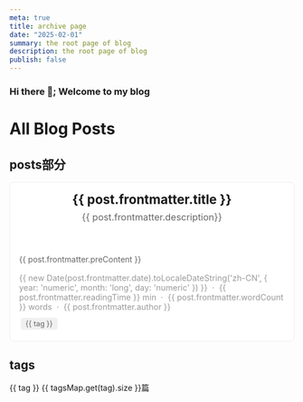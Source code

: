 ```yaml
---
meta: true
title: archive page
date: "2025-02-01"
summary: the root page of blog
description: the root page of blog
publish: false
---
```


<div>
  <h3>Hi there 👋; Welcome to my blog</h3>
</div>

# All Blog Posts

<script setup>
import {ref, computed} from "vue";
import { data } from '.vitepress/posts.data.js';

const posts = ref([]);
const originalPosts = ref(data);
posts.value = data;
console.log(posts.value.length);
console.log("hello world");
const tagsMap = new Map();
for(const post of posts.value) {
    const tags = post.frontmatter?.tags ?? [];
    for(const tag of tags) {
        if(tagsMap.has(tag)){
            const urlSet =tagsMap.get(tag);
            urlSet.add(post);
        } else {
            const urlSet = new Set();
            urlSet.add(post);
            tagsMap.set(tag, urlSet);
        }
    }
}
console.log(tagsMap.keys());
const chooseTags = ref(new Set());
const sortedTags = computed(() => {
    return [...tagsMap.keys()].sort((a, b) => {
        const sizeA = tagsMap.get(a).size;
        const sizeB = tagsMap.get(b).size;
        return sizeB - sizeA; // 降序排序，文章数量多的标签排在前面
    });
});
const filteredPosts = computed(() => {
    if (chooseTags.value.size === 0) {
        return originalPosts.value;
    }
    let result = new Set(originalPosts.value);
    for (const tag of chooseTags.value) {
        const postsWithTag = tagsMap.get(tag);
        result = result.intersection(postsWithTag);
    }
    return Array.from(result);
});

const toggleTag = (tag) => {
    if (chooseTags.value.has(tag)) {
        chooseTags.value.delete(tag);
    } else {
        chooseTags.value.add(tag);
    }
    posts.value = filteredPosts.value;
};
const scrollToBottom = () => {
  window.scrollTo({
    top: document.documentElement.scrollHeight,
    behavior: 'smooth'
  });
};
</script>

## posts部分

<div class="posts-list">
  <article v-for="(post, index) in posts"
           :key="index"
           class="post-entry">
    <header class="entry-header">
      <div class="vp-raw">
        <h2 class="entry-hint-parent">
          {{ post.frontmatter.title }}
        </h2>
        <h3>
          {{ post.frontmatter.description}}
        </h3>
      </div>
    </header>
    <div class="entry-content">
      <p>{{ post.frontmatter.preContent }}</p>
    </div>
    <footer class="entry-footer">
      <span :title="post.frontmatter.date">
        {{ new Date(post.frontmatter.date).toLocaleDateString('zh-CN', {
          year: 'numeric',
          month: 'long',
          day: 'numeric'
        }) }}
      </span>
      &nbsp;·&nbsp;
      {{ post.frontmatter.readingTime }} min
      &nbsp;·&nbsp;
      {{ post.frontmatter.wordCount }} words
      &nbsp;·&nbsp;
      {{ post.frontmatter.author }}
    </footer>
    <div class="entry-tags" v-if="post.frontmatter.tags && post.frontmatter.tags.length">
      <span v-for="(tag, index) of post.frontmatter.tags" :key="tag" class="tag">
        {{ tag }}
      </span>
    </div>
    <a class="entry-link" :aria-label="'post link to ' + post.frontmatter.title"
    :href="post.url">
    </a>
  </article>
</div>

## tags

<div class="tags-filter">
    <span v-for="tag in sortedTags"
          :key="tag"
          :class="['filter-tag', {'selected': chooseTags.has(tag)}]"
          @click="toggleTag(tag)">
        {{ tag }} {{ tagsMap.get(tag).size }}篇
    </span>
</div>

<style>
.posts-list {
  display: flex;
  flex-direction: column;
  gap: 1rem;
}

.post-entry {
  position: relative;
  padding: 1rem;
  border: 1px solid #eee;
  border-radius: 8px;
  background: #fff;
  transition: transform 0.2s;
}

.post-entry:hover {
  transform: translateY(-2px);
  box-shadow: 0 2px 8px rgba(0,0,0,0.1);
}

.entry-header h2 {
  margin: 0 0 0.5rem;
  font-size: 1.4rem;
}

.entry-header h3 {
  margin-top: 0.5rem;     /* 减少h3的顶部间距 */
  margin-bottom: 1.5rem;  /* 增加h3的底部间距 */
  color: #666666;            /* 使描述文字颜色更浅，与标题形成层次 */
  font-weight: normal;    /* 降低字重，进一步区分层级 */
}

.entry-content {
  margin-top: 1rem;      /* 增加内容区域的顶部间距 */
}

.entry-content p {
  margin: 0;
  color: #666;
  overflow: hidden;
  text-overflow: ellipsis;
  display: -webkit-box;
  -webkit-line-clamp: 3;
  -webkit-box-orient: vertical;
}

.entry-footer {
  margin-top: 1rem;
  color: #999;
  font-size: 0.9rem;
}

.entry-link {
  position: absolute;
  inset: 0;
  z-index: 1;
}
.entry-tags {
  margin-top: 0.5rem;
}
.tag {
  display: inline-block;
  padding: 0.2rem 0.5rem;
  margin: 0.2rem;
  border-radius: 4px;
  background-color: #f0f0f0;
  color: #666;
  font-size: 0.8rem;
}

.tag:hover {
  background-color: #e0e0e0;
}
.tags-filter {
    margin: 1rem 0;
    display: flex;
    flex-wrap: wrap;
    gap: 0.5rem;
}

.filter-tag {
    padding: 0.3rem 0.8rem;
    border-radius: 1rem;
    background: #f0f0f0;
    cursor: pointer;
    user-select: none;
    transition: all 0.2s ease;
}

.filter-tag:hover {
    background: #e0e0e0;
}

.filter-tag.selected {
    background: #4a9eff;
    color: white;
}
</style>
